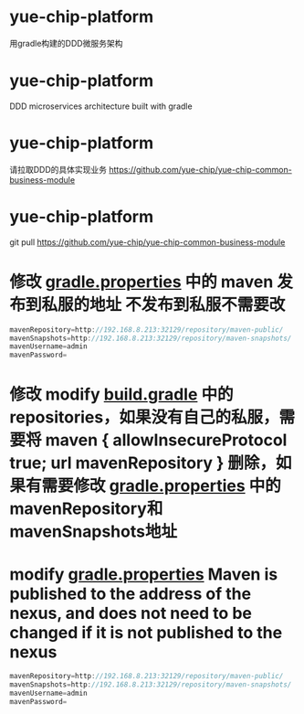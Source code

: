 # yue-chip-platform
用gradle构建的DDD微服务架构

# yue-chip-platform
DDD microservices architecture built with gradle

# yue-chip-platform
请拉取DDD的具体实现业务 https://github.com/yue-chip/yue-chip-common-business-module

# yue-chip-platform
git pull https://github.com/yue-chip/yue-chip-common-business-module

# 修改 [gradle.properties](gradle.properties) 中的 maven 发布到私服的地址  不发布到私服不需要改
```java 
mavenRepository=http://192.168.8.213:32129/repository/maven-public/
mavenSnapshots=http://192.168.8.213:32129/repository/maven-snapshots/
mavenUsername=admin
mavenPassword=
```

# 修改 modify [build.gradle](build.gradle) 中的repositories，如果没有自己的私服，需要将 maven { allowInsecureProtocol true; url mavenRepository } 删除，如果有需要修改 [gradle.properties](gradle.properties) 中的mavenRepository和mavenSnapshots地址

# modify [gradle.properties](gradle.properties)  Maven is published to the address of the nexus, and does not need to be changed if it is not published to the nexus
```java 
mavenRepository=http://192.168.8.213:32129/repository/maven-public/
mavenSnapshots=http://192.168.8.213:32129/repository/maven-snapshots/
mavenUsername=admin
mavenPassword=
```